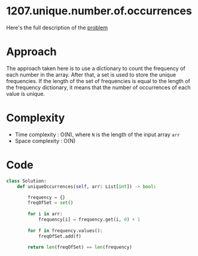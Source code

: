 # 1207.unique.number.of.occurrences

Here's the full description of the [problem](https://leetcode.com/problems/unique-number-of-occurrences/description/?envType=daily-question&envId=2024-01-17)

# Approach

The approach taken here is to use a dictionary to count the frequency of each number in the array. After that, a set is used to store the unique frequencies. If the length of the set of frequencies is equal to the length of the frequency dictionary, it means that the number of occurrences of each value is unique.

# Complexity

- Time complexity : O(N), where `N` is the length of the input array `arr`
- Space complexity : O(N)

# Code

```Python
class Solution:
    def uniqueOccurrences(self, arr: List[int]) -> bool:

        frequency = {}
        freqOfSet = set()
    
        for i in arr:
            frequency[i] = frequency.get(i, 0) + 1
    
        for f in frequency.values():
            freqOfSet.add(f)
    
        return len(freqOfSet) == len(frequency)     
```
